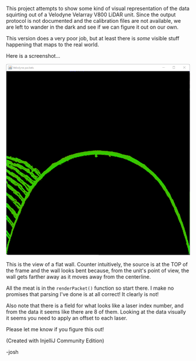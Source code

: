
This project attempts to show some kind of visual representation of the data squirting out of a Velodyne Velarray V800 LiDAR unit. Since the output protocol is not documented and the calibration files are not available, we are left to wander in the dark and see if we can figure it out on our own.

This version does a very poor job, but at least there is *some* visible stuff happening that maps to the real world. 

Here is a screenshot...

![](screenshot.png)   

This is the view of a flat wall. Counter intuitively, the source is at the TOP of the frame and the wall looks bent because, from the unit's point of view, the wall gets farther away as it moves away from the centerline. 

All the meat is in the `renderPacket()` function so start there. I make no promises that parsing I've done is at all correct! It clearly is not! 

Also note that there is a field for what looks like a laser index number, and from the data it seems like there are 8 of them. Looking at the data visually it seems you need to apply an offset to each laser.

Please let me know if you figure this out!

(Created with InjelliJ Community Edition) 

-josh  

 